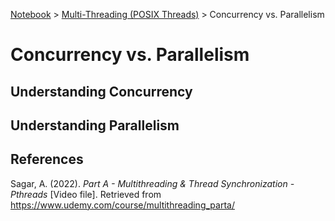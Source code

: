 <a href="../">Notebook</a> > <a href="./">Multi-Threading (POSIX Threads)</a> > Concurrency vs. Parallelism

# Concurrency vs. Parallelism



## Understanding Concurrency





## Understanding Parallelism







## References

Sagar, A. (2022). *Part A - Multithreading & Thread Synchronization - Pthreads* [Video file]. Retrieved from  https://www.udemy.com/course/multithreading_parta/
